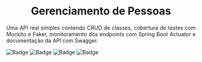 <h1 align="center"> Gerenciamento de Pessoas </h1>
<p align="justify"> Uma API real simples contendo  CRUD de classes, cobertura de testes com Mockito e Faker, monitoramento dos endpoints com Spring Boot Actuator e documentação da API com Swagger. </p>

![Badge](https://img.shields.io/static/v1?label=java&message=language&color=red&style=for-the-badge&logo=JAVA)
![Badge](https://img.shields.io/static/v1?label=spring+boot&message=framework&color=green&style=for-the-badge&logo=SPRING)
![Badge](https://img.shields.io/static/v1?label=postman&message=testing+apis&color=orange&style=for-the-badge&logo=POSTMAN)
![Badge](https://img.shields.io/static/v1?label=swagger&message=api+documentation&color=green&style=for-the-badge&logo=SWAGGER)
